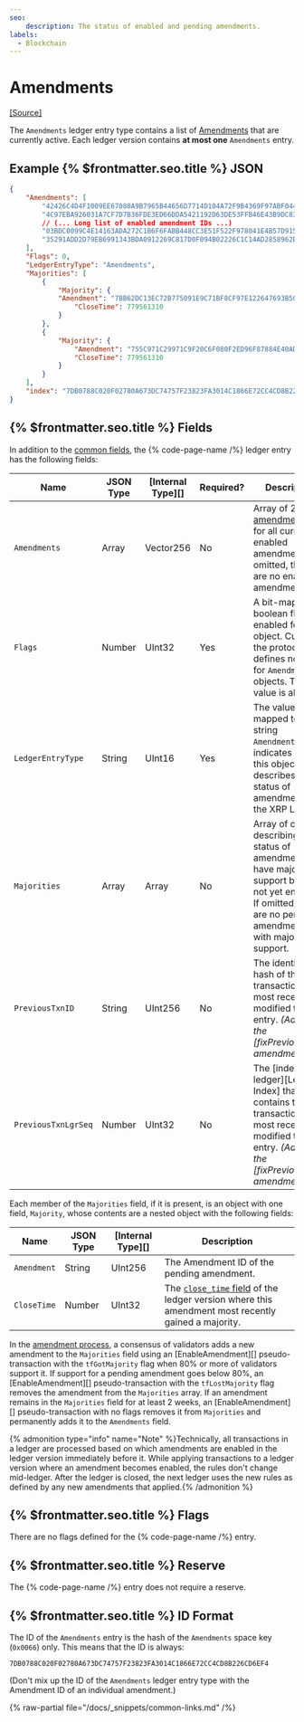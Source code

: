 ```yaml
---
seo:
    description: The status of enabled and pending amendments.
labels:
  - Blockchain
---
```

# Amendments
[[Source]](https://github.com/XRPLF/rippled/blob/f64cf9187affd69650907d0d92e097eb29693945/include/xrpl/protocol/detail/ledger_entries.macro#L187-L192 "Source")

The `Amendments` ledger entry type contains a list of [Amendments](../../../../concepts/networks-and-servers/amendments.md) that are currently active. Each ledger version contains **at most one** `Amendments` entry.

## Example {% $frontmatter.seo.title %} JSON

```json
{
    "Amendments": [
        "42426C4D4F1009EE67080A9B7965B44656D7714D104A72F9B4369F97ABF044EE",
        "4C97EBA926031A7CF7D7B36FDE3ED66DDA5421192D63DE53FFB46E43B9DC8373",
        // (... Long list of enabled amendment IDs ...)
        "03BDC0099C4E14163ADA272C1B6F6FABB448CC3E51F522F978041E4B57D9158C",
        "35291ADD2D79EB6991343BDA0912269C817D0F094B02226C1C14AD2858962ED4"
    ],
    "Flags": 0,
    "LedgerEntryType": "Amendments",
    "Majorities": [
        {
            "Majority": {
            "Amendment": "7BB62DC13EC72B775091E9C71BF8CF97E122647693B50C5E87A80DFD6FCFAC50",
                "CloseTime": 779561310
            }
        },
        {
            "Majority": {
                "Amendment": "755C971C29971C9F20C6F080F2ED96F87884E40AD19554A5EBECDCEC8A1F77FE",
                "CloseTime": 779561310
            }
        }
    ],
    "index": "7DB0788C020F02780A673DC74757F23823FA3014C1866E72CC4CD8B226CD6EF4"
}
```

<!-- Note: At time of writing (2024-10-15) fixPreviousTxnID is the most recently enabled amendment, which means that the last time the Amendments entry changed was when it became enabled. Amendments' changes don't apply until the next ledger, so fixPreviousTxnID was not in effect at the time. The PreviousTxnID and PreviousTxnLgrSeq fields will be added to the Amendments entry the next time any amendment gains supermajority support. -->

## {% $frontmatter.seo.title %} Fields

In addition to the [common fields](../common-fields.md), the {% code-page-name /%} ledger entry has the following fields:

| Name                | JSON Type | [Internal Type][] | Required? | Description |
|---------------------|-----------|-------------------|-----------|-------------|
| `Amendments`        | Array     | Vector256         | No        | Array of 256-bit [amendment IDs](../../../../concepts/networks-and-servers/amendments.md) for all currently enabled amendments. If omitted, there are no enabled amendments. |
| `Flags`             | Number    | UInt32            | Yes       | A bit-map of boolean flags enabled for this object. Currently, the protocol defines no flags for `Amendments` objects. The value is always `0`. |
| `LedgerEntryType`   | String    | UInt16            | Yes       | The value `0x0066`, mapped to the string `Amendments`, indicates that this object describes the status of amendments to the XRP Ledger. |
| `Majorities`        | Array     | Array           | No        | Array of objects describing the status of amendments that have majority support but are not yet enabled. If omitted, there are no pending amendments with majority support. |
| `PreviousTxnID`     | String    | UInt256           | No        | The identifying hash of the transaction that most recently modified this entry. _(Added by the [fixPreviousTxnID amendment][].)_ |
| `PreviousTxnLgrSeq` | Number    | UInt32            | No        | The [index of the ledger][Ledger Index] that contains the transaction that most recently modified this entry. _(Added by the [fixPreviousTxnID amendment][].)_ |

Each member of the `Majorities` field, if it is present, is an object with one field, `Majority`, whose contents are a nested object with the following fields:

| Name              | JSON Type | [Internal Type][] | Description |
|-------------------|-----------|-------------------|-------------|
| `Amendment`       | String    | UInt256           | The Amendment ID of the pending amendment. |
| `CloseTime`       | Number    | UInt32            | The [`close_time` field](../ledger-header.md) of the ledger version where this amendment most recently gained a majority. |

In the [amendment process](../../../../concepts/networks-and-servers/amendments.md#amendment-process), a consensus of validators adds a new amendment to the `Majorities` field using an [EnableAmendment][] pseudo-transaction with the `tfGotMajority` flag when 80% or more of validators support it. If support for a pending amendment goes below 80%, an [EnableAmendment][] pseudo-transaction with the `tfLostMajority` flag removes the amendment from the `Majorities` array. If an amendment remains in the `Majorities` field for at least 2 weeks, an [EnableAmendment][] pseudo-transaction with no flags removes it from `Majorities` and permanently adds it to the `Amendments` field.

{% admonition type="info" name="Note" %}Technically, all transactions in a ledger are processed based on which amendments are enabled in the ledger version immediately before it. While applying transactions to a ledger version where an amendment becomes enabled, the rules don't change mid-ledger. After the ledger is closed, the next ledger uses the new rules as defined by any new amendments that applied.{% /admonition %}

## {% $frontmatter.seo.title %} Flags

There are no flags defined for the {% code-page-name /%} entry.


## {% $frontmatter.seo.title %} Reserve

The {% code-page-name /%} entry does not require a reserve.


## {% $frontmatter.seo.title %} ID Format

The ID of the `Amendments` entry is the hash of the `Amendments` space key (`0x0066`) only. This means that the ID is always:

```
7DB0788C020F02780A673DC74757F23823FA3014C1866E72CC4CD8B226CD6EF4
```

(Don't mix up the ID of the `Amendments` ledger entry type with the Amendment ID of an individual amendment.)

{% raw-partial file="/docs/_snippets/common-links.md" /%}
